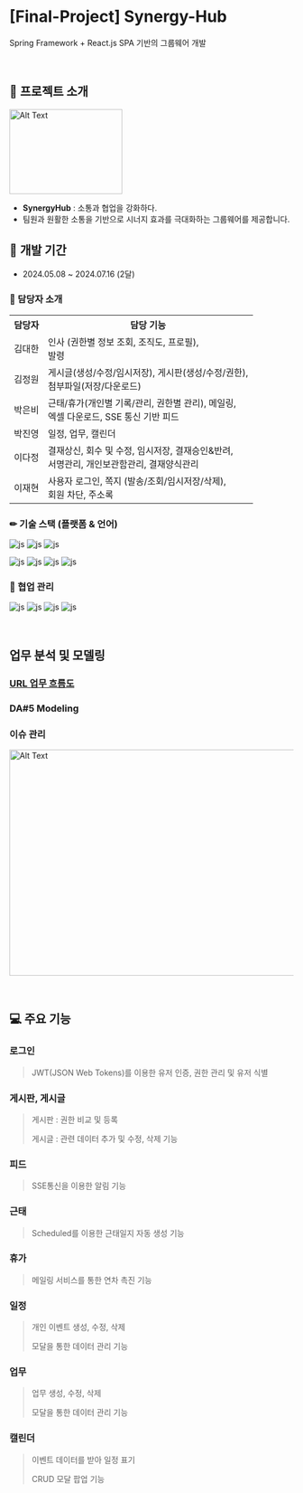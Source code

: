# [Final-Project] Synergy-Hub
Spring Framework + React.js SPA 기반의 그룹웨어 개발

<br/>

## 📄 프로젝트 소개
<img src="https://github.com/SynergyHub-groupware/synergyhub-back/assets/157452524/06f7dacb-6e24-49b3-aa06-29a12f2817dd" width="200px" height="150px" title="Alt Text">
<br/>

- **SynergyHub** : 소통과 협업을 강화하다.
- 팀원과 원활한 소통을 기반으로 시너지 효과를 극대화하는 그룹웨어를 제공합니다.

## 📅 개발 기간
- 2024.05.08 ~ 2024.07.16 (2달)

### 🏃 담당자 소개

<table>
  <tr>
    <th>담당자</th>
    <th>담당 기능</th>
  </tr>
  <tr>
    <td>김대한</td>
    <td>인사 (권한별 정보 조회, 조직도, 프로필), <br/> 발령</td>
  </tr>
  <tr>
    <td>김정원</td>
    <td>게시글(생성/수정/임시저장), 게시판(생성/수정/권한),<br/>첨부파일(저장/다운로드)</td>
  </tr>
  <tr>
    <td>박은비</td>
    <td>근태/휴가(개인별 기록/관리, 권한별 관리), 메일링,<br/>엑셀 다운로드, SSE 통신 기반 피드</td>
  </tr>
  <tr>
    <td>박진영</td>
    <td>일정, 업무, 캘린더</td>
  </tr>
  <tr>
    <td>이다정</td>
    <td>결재상신, 회수 및 수정, 임시저장, 결재승인&반려,<br/>서명관리, 개인보관함관리, 결재양식관리</td>
  </tr>
  <tr>
    <td>이재현</td>
    <td>사용자 로그인, 쪽지 (발송/조회/임시저장/삭제),<br/>회원 차단, 주소록</td>
  </tr>
</table>

### ✏ 기술 스택 (플랫폼 & 언어)
![js](https://img.shields.io/badge/Java-ED8B00?style=for-the-badge&logo=openjdk&logoColor=white)
![js](https://img.shields.io/badge/MySQL-00000F?style=for-the-badge&logo=mysql&logoColor=white)
![js](https://img.shields.io/badge/JavaScript-F7DF1E?style=for-the-badge&logo=JavaScript&logoColor=white)

![js](https://img.shields.io/badge/Spring-6DB33F?style=for-the-badge&logo=spring&logoColor=white)
![js](https://img.shields.io/badge/HTML5-E34F26?style=for-the-badge&logo=html5&logoColor=white)
![js](https://img.shields.io/badge/CSS-239120?&style=for-the-badge&logo=css3&logoColor=white)
![js](https://img.shields.io/badge/React-20232A?style=for-the-badge&logo=react&logoColor=61DAFB)

### 🙌 협업 관리
![js](https://img.shields.io/badge/Notion-20232A?style=for-the-badge&logo=Notion&logoColor=#00000)
![js](https://img.shields.io/badge/Discord-20232A?style=for-the-badge&logo=Discord&logoColor=#5865F2)
![js](https://img.shields.io/badge/GitHub-20232A?style=for-the-badge&logo=GitHub&logoColor=#181717)
![js](https://img.shields.io/badge/Figma-20232A?style=for-the-badge&logo=Figma&logoColor=#F24E1E)

<br/>

## 업무 분석 및 모델링

### [URL 업무 흐름도](https://whimsical.com/thunderbolts-full-flow-chart-BGoMHJesjfduSsLoan1mQt)

### DA#5 Modeling

### 이슈 관리
<img src="https://github.com/SynergyHub-groupware/synergyhub-back/assets/157452524/12c6b057-3f46-4886-96c7-a4e1c2b354fa" width="600px" height="400px" title="Alt Text"><img>

<br/>

## 💻 주요 기능

### 로그인
> JWT(JSON Web Tokens)를 이용한 유저 인증, 권한 관리 및 유저 식별

### 게시판, 게시글
> 게시판 : 권한 비교 및 등록
> 
> 게시글 : 관련 데이터 추가 및 수정, 삭제 기능 

### 피드
> SSE통신을 이용한 알림 기능

### 근태
> Scheduled를 이용한 근태일지 자동 생성 기능

### 휴가
> 메일링 서비스를 통한 연차 촉진 기능

### 일정
> 개인 이벤트 생성, 수정, 삭제
>
> 모달을 통한 데이터 관리 기능

### 업무
> 업무 생성, 수정, 삭제
>
> 모달을 통한 데이터 관리 기능

### 캘린더
> 이벤트 데이터를 받아 일정 표기
>
> CRUD 모달 팝업 기능

